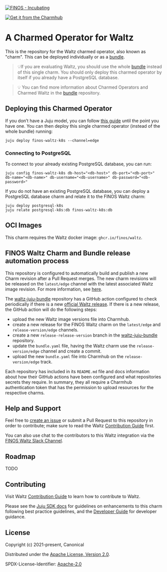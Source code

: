 [![FINOS - Incubating](https://cdn.jsdelivr.net/gh/finos/contrib-toolbox@master/images/badge-incubating.svg)](https://finosfoundation.atlassian.net/wiki/display/FINOS/Incubating) 

[![Get it from the Charmhub](https://charmhub.io/finos-waltz-k8s/badge.svg)](https://charmhub.io/finos-waltz-k8s)

# A Charmed Operator for Waltz

This is the repository for the Waltz charmed operator, also known as "charm". This can be deployed individually or as a [bundle](https://github.com/finos/waltz-juju-bundle). 

> 💡If you are evaluating Waltz, you should use the whole [bundle](https://github.com/finos/waltz-juju-bundle) instead of this single charm. You should only deploy this charmed operator by itself if you already have a PostgreSQL database.

> 💡 You can find more information about Charmed Operators and Charmed Waltz in the [bundle](https://github.com/finos/waltz-juju-bundle) repository.

## Deploying this Charmed Operator

If you don’t have a Juju model, you can follow [this guide](https://github.com/finos/waltz-juju-bundle/blob/main/docs/guides/LocalDeployment.md) until the point you have one. You can then deploy this single charmed operator (instead of the whole bundle) running:

```
juju deploy finos-waltz-k8s --channel=edge
``` 

### Connecting to PostgreSQL

To connect to your already existing PostgreSQL database, you can run:
```
juju config finos-waltz-k8s db-host="<db-host>" db-port="<db-port>" db-name="<db-name>" db-username="<db-username>" db-password="<db-password>"
```

If you do not have an existing PostgreSQL database, you can deploy a PostgreSQL database charm and relate it to the FINOS Waltz charm:

```
juju deploy postgresql-k8s
juju relate postgresql-k8s:db finos-waltz-k8s:db
```

## OCI Images

This charm requires the Waltz docker image: ``ghcr.io/finos/waltz``.

## FINOS Waltz Charm and Bundle release automation process

This repository is configured to automatically build and publish a new Charm revision after a Pull Request merges. The new charm revisions will be released on the ``latest/edge`` channel with the latest associated Waltz image revision. For more information, see [here](docs/CharmPublishing.md).

The [waltz-juju-bundle](https://github.com/finos/waltz-juju-bundle) repository has a GitHub action configured to check periodically if there is a new [official Waltz release](https://github.com/finos/waltz/pkgs/container/waltz). If there is a new release, the GitHub action will do the following steps:

- upload the new Waltz image versions file into Charmhub.
- create a new release for the FINOS Waltz charm on the ``latest/edge`` and ``release-version/edge`` channels.
- create a new ``release-release-version`` branch in the [waltz-juju-bundle](https://github.com/finos/waltz-juju-bundle) repository.
- update the ``bundle.yaml`` file, having the Waltz charm use the ``release-version/edge`` channel and create a commit.
- upload the new ``bundle.yaml`` file into Charmhub on the ``release-version/edge`` track.

Each repository has included in its ``README.md`` file and docs information about how their GitHub actions have been configured and what repositories secrets they require. In summary, they all require a Charmhub authentication token that has the permission to upload resources for the respective charms.

## Help and Support

Feel free to [create an issue](https://github.com/finos/waltz-integration-juju/issues/new/choose) or submit a Pull Request to this repository in order to contribute; make sure to read the Waltz [Contribution Guide](https://github.com/finos/waltz/blob/master/CONTRIBUTING.md) first.

You can also use chat to the contributors to this Waltz integration via the [FINOS Waltz Slack Channel](https://finos-lf.slack.com/archives/C01S1D746TW).

## Roadmap

TODO

## Contributing

Visit Waltz [Contribution Guide](https://github.com/finos/waltz/blob/master/CONTRIBUTING.md) to learn how to contribute to Waltz.

Please see the [Juju SDK docs](https://juju.is/docs/sdk) for guidelines on enhancements to this charm following best practice guidelines, and the [Developer Guide](docs/DeveloperGuide.md) for developer guidance.

## License

Copyright (c) 2021-present, Canonical

Distributed under the [Apache License, Version 2.0](http://www.apache.org/licenses/LICENSE-2.0).

SPDX-License-Identifier: [Apache-2.0](https://spdx.org/licenses/Apache-2.0)
